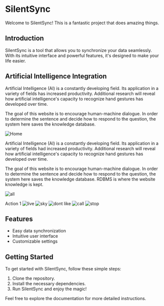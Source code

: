 
# SilentSync

Welcome to SilentSync! This is a fantastic project that does amazing things.

## Introduction

SilentSync is a tool that allows you to synchronize your data seamlessly. With its intuitive interface and powerful features, it's designed to make your life easier.

## Artificial Intelligence Integration

Artificial Intelligence (AI) is a constantly developing field. Its application in a variety of fields has increased productivity. Additional research will reveal how artificial intelligence's capacity to recognize hand gestures has developed over time.

The goal of this website is to encourage human-machine dialogue. In order to determine the sentence and decide how to respond to the question, the system here saves the knowledge database.



![Home](https://github.com/Khaire7031/SilentSync/assets/121940469/192c9680-2286-49a2-98fb-8fb23844ccbd)


Artificial Intelligence (AI) is a constantly developing field. Its application in a variety of fields had increased productivity. Additional research will reveal how artificial intelligence's capacity to recognize hand gestures has developed over time.

The goal of this website is to encourage human-machine dialogue. In order to determine the sentence and decide how to respond to the question, the system here saves the knowledge database. RDBMS is where the website knowledge is kept.






![all](https://github.com/Khaire7031/SilentSync/assets/121940469/8d14b731-837e-4a7b-9e08-976fe16f9c6a)

Action 1
![live](https://github.com/Khaire7031/SilentSync/assets/121940469/9b6ef08d-5d9f-4060-a68d-28aecaabbd3b)
![sky](https://github.com/Khaire7031/SilentSync/assets/121940469/207b4a12-5a31-456c-9582-dfdc71e3d1b4)
![dont like](https://github.com/Khaire7031/SilentSync/assets/121940469/a87bed16-a674-4d53-97f2-96dc8736978f)
![call](https://github.com/Khaire7031/SilentSync/assets/121940469/1c2f1706-f873-4bb7-bd36-3f16584c1613)
![stop](https://github.com/Khaire7031/SilentSync/assets/121940469/b3d56a36-f572-4609-bbc7-f4e0fc1dacbd)



## Features

- Easy data synchronization
- Intuitive user interface
- Customizable settings

## Getting Started

To get started with SilentSync, follow these simple steps:

1. Clone the repository.
2. Install the necessary dependencies.
3. Run SilentSync and enjoy the magic!

Feel free to explore the documentation for more detailed instructions.
